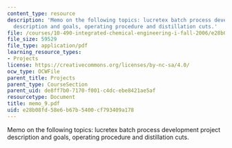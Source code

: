 ```yaml
---
content_type: resource
description: 'Memo on the following topics: lucretex batch process development project
  description and goals, operating procedure and distillation cuts.'
file: /courses/10-490-integrated-chemical-engineering-i-fall-2006/e28b08fd58e6b67b5400cf793409a178_memo_9.pdf
file_size: 59529
file_type: application/pdf
learning_resource_types:
- Projects
license: https://creativecommons.org/licenses/by-nc-sa/4.0/
ocw_type: OCWFile
parent_title: Projects
parent_type: CourseSection
parent_uid: de8ff7b0-7170-f001-c4dc-ebe8421ae5af
resourcetype: Document
title: memo_9.pdf
uid: e28b08fd-58e6-b67b-5400-cf793409a178
---
```

Memo on the following topics: lucretex batch process development project description and goals, operating procedure and distillation cuts.